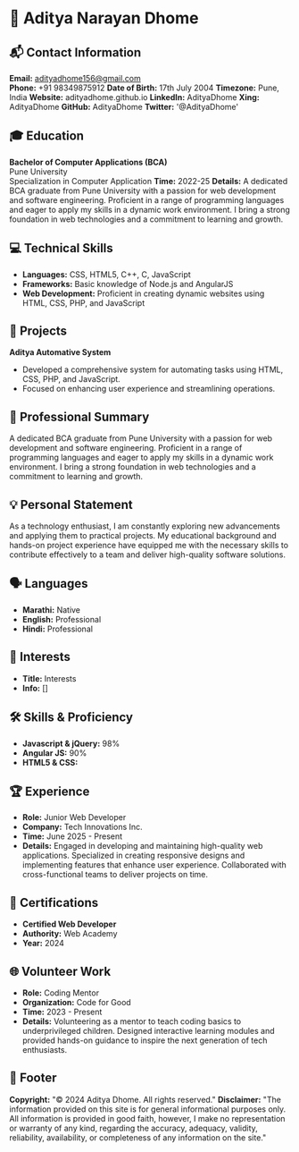 # 🌟 Aditya Narayan Dhome

## 📬 Contact Information
**Email:** adityadhome156@gmail.com  
**Phone:** +91 98349875912
**Date of Birth:** 17th July 2004
**Timezone:** Pune, India
**Website:** adityadhome.github.io
**LinkedIn:** AdityaDhome
**Xing:** AdityaDhome
**GitHub:** AdityaDhome
**Twitter:** '@AdityaDhome'

## 🎓 Education
**Bachelor of Computer Applications (BCA)**  
Pune University  
Specialization in Computer Application
**Time:** 2022-25
**Details:** A dedicated BCA graduate from Pune University with a passion for web development and software engineering. Proficient in a range of programming languages and eager to apply my skills in a dynamic work environment. I bring a strong foundation in web technologies and a commitment to learning and growth.

## 💻 Technical Skills
- **Languages:** CSS, HTML5, C++, C, JavaScript
- **Frameworks:** Basic knowledge of Node.js and AngularJS
- **Web Development:** Proficient in creating dynamic websites using HTML, CSS, PHP, and JavaScript

## 🚀 Projects
**Aditya Automative System**
- Developed a comprehensive system for automating tasks using HTML, CSS, PHP, and JavaScript.
- Focused on enhancing user experience and streamlining operations.

## 📝 Professional Summary
A dedicated BCA graduate from Pune University with a passion for web development and software engineering. Proficient in a range of programming languages and eager to apply my skills in a dynamic work environment. I bring a strong foundation in web technologies and a commitment to learning and growth.

## 💡 Personal Statement
As a technology enthusiast, I am constantly exploring new advancements and applying them to practical projects. My educational background and hands-on project experience have equipped me with the necessary skills to contribute effectively to a team and deliver high-quality software solutions.

## 🗣 Languages
- **Marathi:** Native
- **English:** Professional
- **Hindi:** Professional

## 🤹 Interests
- **Title:** Interests
- **Info:** []

## 🛠 Skills & Proficiency
- **Javascript & jQuery:** 98%
- **Angular JS:** 90%
- **HTML5 & CSS:** 

## 🏆 Experience
- **Role:** Junior Web Developer
- **Company:** Tech Innovations Inc.
- **Time:** June 2025 - Present
- **Details:** Engaged in developing and maintaining high-quality web applications. Specialized in creating responsive designs and implementing features that enhance user experience. Collaborated with cross-functional teams to deliver projects on time.

## 📜 Certifications
- **Certified Web Developer**
- **Authority:** Web Academy
- **Year:** 2024

## 🌐 Volunteer Work
- **Role:** Coding Mentor
- **Organization:** Code for Good
- **Time:** 2023 - Present
- **Details:** Volunteering as a mentor to teach coding basics to underprivileged children. Designed interactive learning modules and provided hands-on guidance to inspire the next generation of tech enthusiasts.

## 📝 Footer
**Copyright:** "© 2024 Aditya Dhome. All rights reserved."
**Disclaimer:** "The information provided on this site is for general informational purposes only. All information is provided in good faith, however, I make no representation or warranty of any kind, regarding the accuracy, adequacy, validity, reliability, availability, or completeness of any information on the site."
